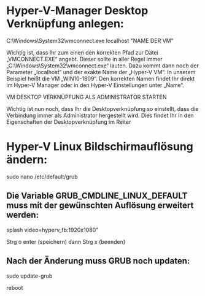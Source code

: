 # Hyper-V-Manager Desktop Verknüpfung anlegen:

C:\Windows\System32\vmconnect.exe localhost "NAME DER VM"

Wichtig ist, dass Ihr zum einen den korrekten Pfad zur Datei „VMCONNECT.EXE“ angebt. Dieser sollte in aller Regel immer „C:\Windows\System32\vmconnect.exe“ lauten. Dazu kommt dann noch der Parameter „localhost“ und der exakte Name der „Hyper-V VM“. In unserem Beispiel heißt die VM „WIN10-1809“. Den korrekten Namen findet Ihr direkt im Hyper-V Manager oder in den Hyper-V Einstellungen unter „Name“. 

VM DESKTOP VERKNÜPFUNG ALS ADMINISTRATOR STARTEN

Wichtig ist nun noch, dass Ihr die Desktopverknüpfung so einstellt, dass die Verbindung immer als Administrator hergestellt wird. Dies findet Ihr in den Eigenschaften der Desktopverknüpfung im Reiter


# Hyper-V Linux Bildschirmauflösung ändern:

sudo nano /etc/default/grub

## Die Variable GRUB_CMDLINE_LINUX_DEFAULT muss mit der gewünschten Auflösung erweitert werden: 

splash video=hyperv_fb:1920x1080"

Strg o enter (speichern) dann Strg x (beenden)

## Nach der Änderung muss GRUB noch updaten:

sudo update-grub

reboot
